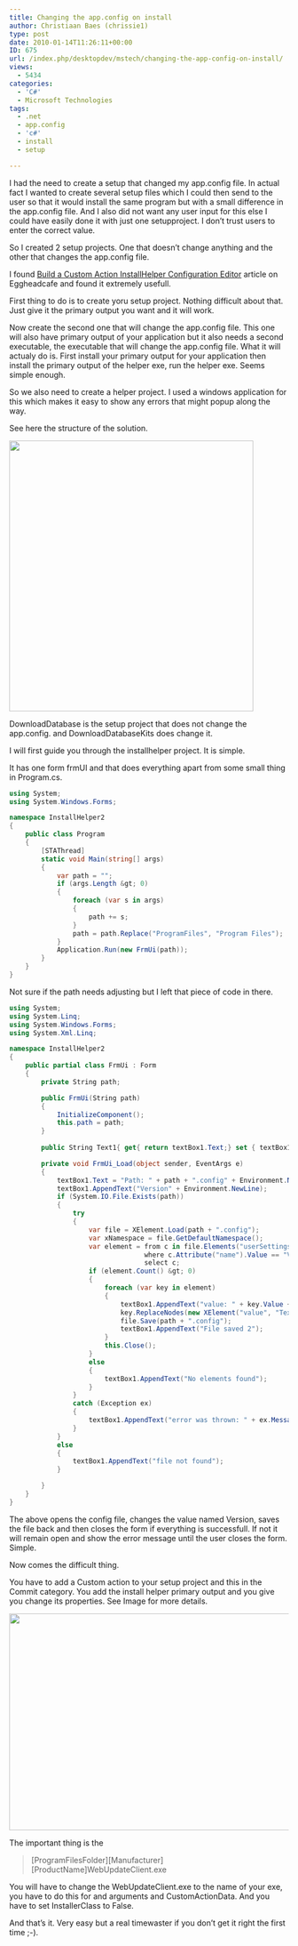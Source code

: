 ```yaml
---
title: Changing the app.config on install
author: Christiaan Baes (chrissie1)
type: post
date: 2010-01-14T11:26:11+00:00
ID: 675
url: /index.php/desktopdev/mstech/changing-the-app-config-on-install/
views:
  - 5434
categories:
  - 'C#'
  - Microsoft Technologies
tags:
  - .net
  - app.config
  - 'c#'
  - install
  - setup

---
```

I had the need to create a setup that changed my app.config file. In actual fact I wanted to create several setup files which I could then send to the user so that it would install the same program but with a small difference in the app.config file. And I also did not want any user input for this else I could have easily done it with just one setupproject. I don&#8217;t trust users to enter the correct value.

So I created 2 setup projects. One that doesn&#8217;t change anything and the other that changes the app.config file.

I found [Build a Custom Action InstallHelper Configuration Editor][1] article on Eggheadcafe and found it extremely usefull. 

First thing to do is to create yoru setup project. Nothing difficult about that. Just give it the primary output you want and it will work.

Now create the second one that will change the app.config file. This one will also have primary output of your application but it also needs a second executable, the executable that will change the app.config file. What it will actualy do is. First install your primary output for your application then install the primary output of the helper exe, run the helper exe. Seems simple enough.

So we also need to create a helper project. I used a windows application for this which makes it easy to show any errors that might popup along the way.

See here the structure of the solution.

<div class="image_block">
  <img src="https://lessthandot.z19.web.core.windows.net/wp-content/uploads/blogs/DesktopDev/setup/setup.png" alt="" title="" width="440" height="487" />
</div>

DownloadDatabase is the setup project that does not change the app.config. and DownloadDatabaseKits does change it.

I will first guide you through the installhelper project. It is simple. 

It has one form frmUI and that does everything apart from some small thing in Program.cs.

```csharp
using System;
using System.Windows.Forms;

namespace InstallHelper2
{
    public class Program
    {
        [STAThread]
        static void Main(string[] args)
        {
            var path = "";
            if (args.Length &gt; 0)
            {
                foreach (var s in args)
                {
                    path += s;
                }
                path = path.Replace("ProgramFiles", "Program Files");
            }
            Application.Run(new FrmUi(path));
        }
    }
}
```
Not sure if the path needs adjusting but I left that piece of code in there.

```csharp
using System;
using System.Linq;
using System.Windows.Forms;
using System.Xml.Linq;

namespace InstallHelper2
{
    public partial class FrmUi : Form
    {
        private String path;

        public FrmUi(String path)
        {
            InitializeComponent();
            this.path = path;
        }
        
        public String Text1{ get{ return textBox1.Text;} set { textBox1.Text = value; } }

        private void FrmUi_Load(object sender, EventArgs e)
        {
            textBox1.Text = "Path: " + path + ".config" + Environment.NewLine;
            textBox1.AppendText("Version" + Environment.NewLine);
            if (System.IO.File.Exists(path))
            {
                try
                {
                    var file = XElement.Load(path + ".config");
                    var xNamespace = file.GetDefaultNamespace();
                    var element = from c in file.Elements("userSettings").Elements("WebUpdateClient.Properties.Settings").Elements("setting")
                                  where c.Attribute("name").Value == "Version"
                                  select c;
                    if (element.Count() &gt; 0)
                    {
                        foreach (var key in element)
                        {
                            textBox1.AppendText("value: " + key.Value + Environment.NewLine);
                            key.ReplaceNodes(new XElement("value", "TexDatabases2007Kits"));
                            file.Save(path + ".config");
                            textBox1.AppendText("File saved 2");
                        }
                        this.Close();
                    }
                    else
                    {
                        textBox1.AppendText("No elements found");
                    }
                }
                catch (Exception ex)
                {
                    textBox1.AppendText("error was thrown: " + ex.Message);
                }
            }
            else
            {
                textBox1.AppendText("file not found");
            }

        }
    }
}
```
The above opens the config file, changes the value named Version, saves the file back and then closes the form if everything is successfull. If not it will remain open and show the error message until the user closes the form. Simple.

Now comes the difficult thing. 

You have to add a Custom action to your setup project and this in the Commit category. You add the install helper primary output and you give you change its properties. See Image for more details.

<div class="image_block">
  <img src="https://lessthandot.z19.web.core.windows.net/wp-content/uploads/blogs/DesktopDev/setup/setup2.png" alt="" title="" width="598" height="390" />
</div>

The important thing is the 

> \[ProgramFilesFolder\]\[Manufacturer\][ProductName]WebUpdateClient.exe

You will have to change the WebUpdateClient.exe to the name of your exe, you have to do this for and arguments and CustomActionData. And you have to set InstallerClass to False.

And that&#8217;s it. Very easy but a real timewaster if you don&#8217;t get it right the first time ;-).

 [1]: http://www.eggheadcafe.com/tutorials/aspnet/ec13b205-9a90-496f-9d7b-ccebdf1d3ca1/build-a-custom-action-ins.aspx